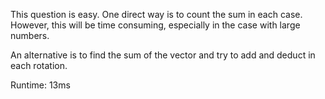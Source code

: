This question is easy. One direct way is to count the sum in each case. However, this will be time consuming, especially in the case with large numbers.

An alternative is to find the sum of the vector and try to add and deduct in each rotation.

Runtime: 13ms

